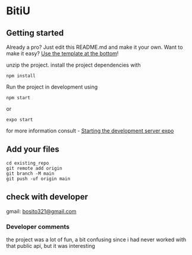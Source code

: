 # BitiU

## Getting started

Already a pro? Just edit this README.md and make it your own. Want to make it easy? [Use the template at the bottom](#editing-this-readme)!

unzip the project.
install the project dependencies with

```
npm install
```

Run the project in development using

```
npm start
```

or

```
expo start
```

for more information consult - [Starting the development server expo ](https://docs.expo.dev/get-started/create-a-new-app/#starting-the-development-server)

## Add your files

```
cd existing_repo
git remote add origin
git branch -M main
git push -uf origin main
```

## check with developer

gmail: bosito321@gmail.com

### Developer comments

the project was a lot of fun, a bit confusing since i had never worked with that public api, but it was interesting
